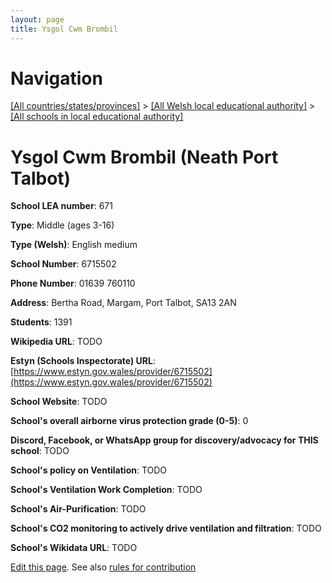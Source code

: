 ```yaml
---
layout: page
title: Ysgol Cwm Brombil
---
```

# Navigation

[[All countries/states/provinces]](../../..) > [[All Welsh local educational authority]](../..) > [[All schools in local educational authority]](..)

# Ysgol Cwm Brombil (Neath Port Talbot)

**School LEA number**: 671

**Type**: Middle (ages 3-16)

**Type (Welsh)**: English medium

**School Number**: 6715502

**Phone Number**: 01639 760110

**Address**: Bertha Road, Margam, Port Talbot, SA13 2AN

**Students**: 1391

**Wikipedia URL**: TODO

**Estyn (Schools Inspectorate) URL**: [https://www.estyn.gov.wales/provider/6715502](https://www.estyn.gov.wales/provider/6715502)

**School Website**: TODO

**School's overall airborne virus protection grade (0-5)**: 0

**Discord, Facebook, or WhatsApp group for discovery/advocacy for THIS school**: TODO

**School's policy on Ventilation**: TODO

**School's Ventilation Work Completion**: TODO

**School's Air-Purification**: TODO

**School's CO2 monitoring to actively drive ventilation and filtration**: TODO

**School's Wikidata URL**: TODO




[Edit this page](https://github.com/VentilationProject/Wales/edit/prif/./Neath_Port_Talbot/Ysgol_Cwm_Brombil.md). See also [rules for contribution](../../../contribution-rules/)